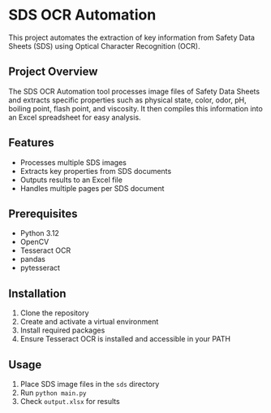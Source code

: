 # SDS OCR Automation

This project automates the extraction of key information from Safety Data Sheets (SDS) using Optical Character Recognition (OCR).

## Project Overview

The SDS OCR Automation tool processes image files of Safety Data Sheets and extracts specific properties such as physical state, color, odor, pH, boiling point, flash point, and viscosity. It then compiles this information into an Excel spreadsheet for easy analysis.

## Features

- Processes multiple SDS images
- Extracts key properties from SDS documents
- Outputs results to an Excel file
- Handles multiple pages per SDS document

## Prerequisites

- Python 3.12
- OpenCV
- Tesseract OCR
- pandas
- pytesseract

## Installation

1. Clone the repository
2. Create and activate a virtual environment
3. Install required packages
4. Ensure Tesseract OCR is installed and accessible in your PATH

## Usage

1. Place SDS image files in the `sds` directory
2. Run `python main.py`
3. Check `output.xlsx` for results
